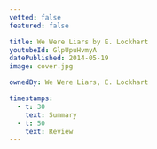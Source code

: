 ```yaml
---
vetted: false
featured: false

title: We Were Liars by E. Lockhart
youtubeId: GlpUpuHvmyA
datePublished: 2014-05-19
image: cover.jpg

ownedBy: We Were Liars, E. Lockhart

timestamps:
  - t: 30
    text: Summary
  - t: 50
    text: Review
---
```

